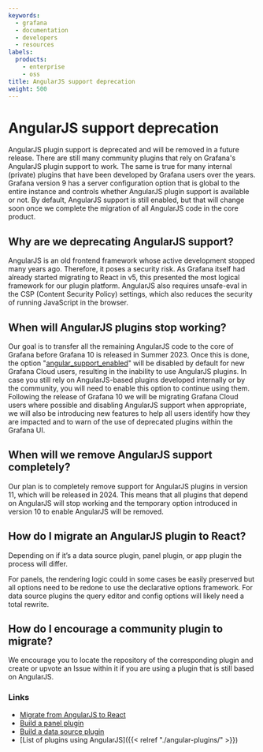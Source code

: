 ```yaml
---
keywords:
  - grafana
  - documentation
  - developers
  - resources
labels:
  products:
    - enterprise
    - oss
title: AngularJS support deprecation
weight: 500
---
```


# AngularJS support deprecation

AngularJS plugin support is deprecated and will be removed in a future release. There are still many community plugins that rely on Grafana's AngularJS plugin support to work. The same is true for many internal (private) plugins that have been developed by Grafana users over the years. Grafana version 9 has a server configuration option that is global to the entire instance and controls whether AngularJS plugin support is available or not. By default, AngularJS support is still enabled, but that will change soon once we complete the migration of all AngularJS code in the core product.

## Why are we deprecating AngularJS support?

AngularJS is an old frontend framework whose active development stopped many years ago. Therefore, it poses a security risk. As Grafana itself had already started migrating to React in v5, this presented the most logical framework for our plugin platform. AngularJS also requires unsafe-eval in the CSP (Content Security Policy) settings, which also reduces the security of running JavaScript in the browser.

## When will AngularJS plugins stop working?

Our goal is to transfer all the remaining AngularJS code to the core of Grafana before Grafana 10 is released in Summer 2023. Once this is done, the option "[angular_support_enabled](https://github.com/grafana/grafana/blob/d61bcdf4ca5e69489e0067c56fbe7f0bfdf84ee4/conf/defaults.ini#L362)" will be disabled by default for new Grafana Cloud users, resulting in the inability to use AngularJS plugins. In case you still rely on AngularJS-based plugins developed internally or by the community, you will need to enable this option to continue using them. Following the release of Grafana 10 we will be migrating Grafana Cloud users where possible and disabling AngularJS support when appropriate, we will also be introducing new features to help all users identify how they are impacted and to warn of the use of deprecated plugins within the Grafana UI.

## When will we remove AngularJS support completely?

Our plan is to completely remove support for AngularJS plugins in version 11, which will be released in 2024. This means that all plugins that depend on AngularJS will stop working and the temporary option introduced in version 10 to enable AngularJS will be removed.

## How do I migrate an AngularJS plugin to React?

Depending on if it’s a data source plugin, panel plugin, or app plugin the process will differ.

For panels, the rendering logic could in some cases be easily preserved but all options need to be redone to use the declarative options framework. For data source plugins the query editor and config options will likely need a total rewrite.

## How do I encourage a community plugin to migrate?

We encourage you to locate the repository of the corresponding plugin and create or upvote an Issue within it if you are using a plugin that is still based on AngularJS.

### Links

- [Migrate from AngularJS to React](https://grafana.com/developers/plugin-tools/migration-guides/migrate-angularjs-to-react)
- [Build a panel plugin](https://grafana.com/tutorials/build-a-panel-plugin/)
- [Build a data source plugin](https://grafana.com/tutorials/build-a-data-source-plugin/)
- [List of plugins using AngularJS]({{< relref "./angular-plugins/" >}})
